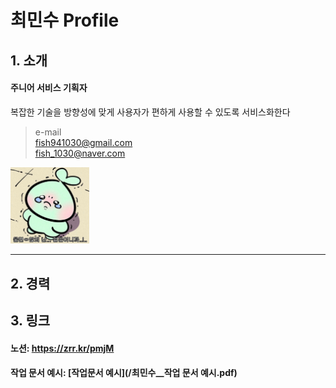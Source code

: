 # 최민수 Profile   
## 1. 소개
#### 주니어 서비스 기획자   
복잡한 기술을 방향성에 맞게 사용자가 편하게 사용할 수 있도록 서비스화한다

> e-mail   
fish941030@gmail.com   
fish_1030@naver.com


<img src="adult.jpg" width="25%" height="25%" title="px(픽셀) 크기 설정" alt="adult"></img>

---

## 2. 경력

## 3. 링크
#### 노션: https://zrr.kr/pmjM   
#### 작업 문서 예시: [작업문서 예시](/최민수__작업 문서 예시.pdf)
